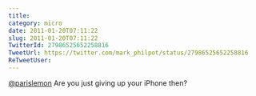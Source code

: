 ```yaml
---
title: 
category: micro
date: 2011-01-20T07:11:22
slug: 2011-01-20T07:11:22
TwitterId: 27986525652258816
TweetUrl: https://twitter.com/mark_philpot/status/27986525652258816
ReTweetUser: 
---
```


[@parislemon](https://twitter.com/parislemon) Are you just giving up your iPhone then?